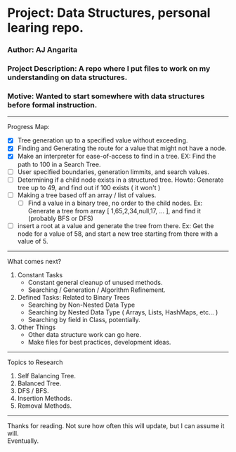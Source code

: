 # Project: Data Structures, personal learing repo.
### Author: **AJ Angarita**
### Project Description: A repo where I put files to work on my understanding on data structures.
### Motive: Wanted to start somewhere with data structures before formal instruction.

---

Progress Map:
- [x] Tree generation up to a specified value without exceeding.
- [x] Finding and Generating the route for a value that might not have a node.
- [x] Make an interpreter for ease-of-access to find in a tree. EX: Find the path to 100 in a Search Tree.
- [ ] User specified boundaries, generation limmits, and search values.
- [ ] Determining if a child node exists in a structured tree. Howto: Generate tree up to 49, and find out if 100 exists ( it won't )
- [ ] Making a tree based off an array / list of values.
    - [ ] Find a value in a binary tree, no order to the child nodes. Ex: Generate a tree from array [ 1,65,2,34,null,17, ... ], and find it (probably BFS or DFS)
- [ ] insert a root at a value and generate the tree from there. Ex: Get the node for a value of 58, and start a new tree starting from there with a value of 5.
---

What comes next?
1. Constant Tasks
    - Constant general cleanup of unused methods.
    - Searching / Generation / Algorithm Refinement.
2. Defined Tasks: Related to Binary Trees
    - Searching by Non-Nested Data Type
    - Searching by Nested Data Type ( Arrays, Lists, HashMaps, etc... )
    - Searching by field in Class, potentially.
3. Other Things
    - Other data structure work can go here.
    - Make files for best practices, development ideas.

---

Topics to Research

1. Self Balancing Tree.
2. Balanced Tree.
3. DFS / BFS.
4. Insertion Methods.
5. Removal Methods.

---

Thanks for reading. Not sure how often this will update, but I can assume it will.
<br/>
Eventually.